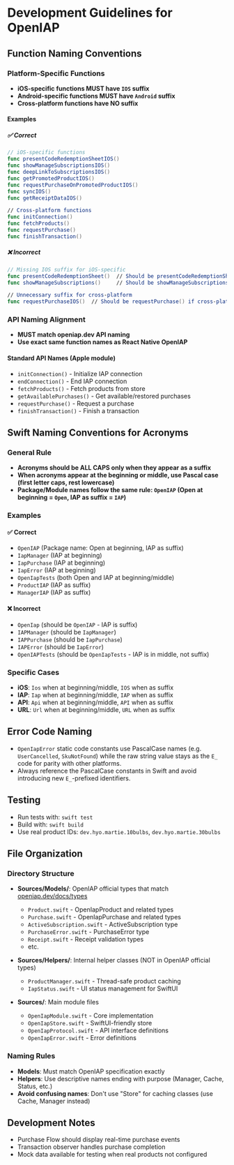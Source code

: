 # Development Guidelines for OpenIAP

## Function Naming Conventions

### Platform-Specific Functions

- **iOS-specific functions MUST have `IOS` suffix**
- **Android-specific functions MUST have `Android` suffix**
- **Cross-platform functions have NO suffix**

#### Examples

##### ✅ Correct

```swift
// iOS-specific functions
func presentCodeRedemptionSheetIOS()
func showManageSubscriptionsIOS()
func deepLinkToSubscriptionsIOS()
func getPromotedProductIOS()
func requestPurchaseOnPromotedProductIOS()
func syncIOS()
func getReceiptDataIOS()

// Cross-platform functions
func initConnection()
func fetchProducts()
func requestPurchase()
func finishTransaction()
```

##### ❌ Incorrect

```swift
// Missing IOS suffix for iOS-specific
func presentCodeRedemptionSheet()  // Should be presentCodeRedemptionSheetIOS()
func showManageSubscriptions()     // Should be showManageSubscriptionsIOS()

// Unnecessary suffix for cross-platform
func requestPurchaseIOS()  // Should be requestPurchase() if cross-platform
```

### API Naming Alignment

- **MUST match openiap.dev API naming**
- **Use exact same function names as React Native OpenIAP**

#### Standard API Names (Apple module)

- `initConnection()` - Initialize IAP connection
- `endConnection()` - End IAP connection
- `fetchProducts()` - Fetch products from store
- `getAvailablePurchases()` - Get available/restored purchases
- `requestPurchase()` - Request a purchase
- `finishTransaction()` - Finish a transaction

## Swift Naming Conventions for Acronyms

### General Rule

- **Acronyms should be ALL CAPS only when they appear as a suffix**
- **When acronyms appear at the beginning or middle, use Pascal case (first letter caps, rest lowercase)**
- **Package/Module names follow the same rule: `OpenIAP` (Open at beginning = `Open`, IAP as suffix = `IAP`)**

### Examples

#### ✅ Correct

- `OpenIAP` (Package name: Open at beginning, IAP as suffix)
- `IapManager` (IAP at beginning)
- `IapPurchase` (IAP at beginning)
- `IapError` (IAP at beginning)
- `OpenIapTests` (both Open and IAP at beginning/middle)
- `ProductIAP` (IAP as suffix)
- `ManagerIAP` (IAP as suffix)

#### ❌ Incorrect

- `OpenIap` (should be `OpenIAP` - IAP is suffix)
- `IAPManager` (should be `IapManager`)
- `IAPPurchase` (should be `IapPurchase`)
- `IAPError` (should be `IapError`)
- `OpenIAPTests` (should be `OpenIapTests` - IAP is in middle, not suffix)

### Specific Cases

- **iOS**: `Ios` when at beginning/middle, `IOS` when as suffix
- **IAP**: `Iap` when at beginning/middle, `IAP` when as suffix
- **API**: `Api` when at beginning/middle, `API` when as suffix
- **URL**: `Url` when at beginning/middle, `URL` when as suffix

## Error Code Naming

- `OpenIapError` static code constants use PascalCase names (e.g. `UserCancelled`, `SkuNotFound`) while the raw string value stays as the `E_` code for parity with other platforms.
- Always reference the PascalCase constants in Swift and avoid introducing new `E_`-prefixed identifiers.

## Testing

- Run tests with: `swift test`
- Build with: `swift build`
- Use real product IDs: `dev.hyo.martie.10bulbs`, `dev.hyo.martie.30bulbs`

## File Organization

### Directory Structure

- **Sources/Models/**: OpenIAP official types that match [openiap.dev/docs/types](https://www.openiap.dev/docs/types)

  - `Product.swift` - OpenIapProduct and related types
  - `Purchase.swift` - OpenIapPurchase and related types
  - `ActiveSubscription.swift` - ActiveSubscription type
  - `PurchaseError.swift` - PurchaseError type
  - `Receipt.swift` - Receipt validation types
  - etc.

- **Sources/Helpers/**: Internal helper classes (NOT in OpenIAP official types)

  - `ProductManager.swift` - Thread-safe product caching
  - `IapStatus.swift` - UI status management for SwiftUI

- **Sources/**: Main module files
  - `OpenIapModule.swift` - Core implementation
  - `OpenIapStore.swift` - SwiftUI-friendly store
  - `OpenIapProtocol.swift` - API interface definitions
  - `OpenIapError.swift` - Error definitions

### Naming Rules

- **Models**: Must match OpenIAP specification exactly
- **Helpers**: Use descriptive names ending with purpose (Manager, Cache, Status, etc.)
- **Avoid confusing names**: Don't use "Store" for caching classes (use Cache, Manager instead)

## Development Notes

- Purchase Flow should display real-time purchase events
- Transaction observer handles purchase completion
- Mock data available for testing when real products not configured
